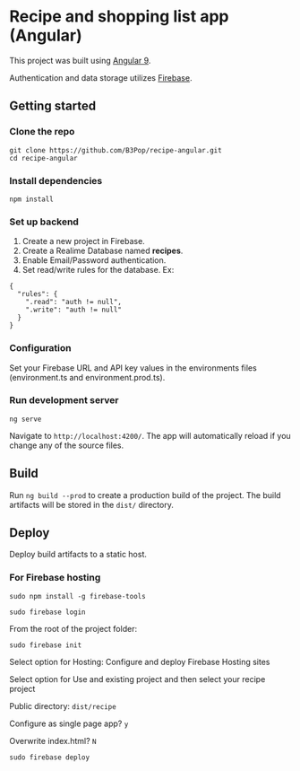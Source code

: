 # Recipe and shopping list app (Angular)

This project was built using [Angular 9](https://angular.io/).

Authentication and data storage utilizes [Firebase](https://firebase.google.com/).

## Getting started

### Clone the repo

```shell
git clone https://github.com/B3Pop/recipe-angular.git
cd recipe-angular
```

### Install dependencies

```shell
npm install
```

### Set up backend

1. Create a new project in Firebase.
2. Create a Realime Database named **recipes**.
3. Enable Email/Password authentication.
4. Set read/write rules for the database. Ex:

```shell
{
  "rules": {
    ".read": "auth != null",
    ".write": "auth != null"
  }
}
```

### Configuration

Set your Firebase URL and API key values in the environments files (environment.ts and environment.prod.ts).

### Run development server

```shell
ng serve
```

Navigate to `http://localhost:4200/`. The app will automatically reload if you change any of the source files.

## Build

Run `ng build --prod` to create a production build of the project. The build artifacts will be stored in the `dist/` directory.

## Deploy

Deploy build artifacts to a static host.

### For Firebase hosting

```shell
sudo npm install -g firebase-tools
```

```shell
sudo firebase login
```

From the root of the project folder:

```shell
sudo firebase init
```

Select option for Hosting: Configure and deploy Firebase Hosting sites

Select option for Use and existing project and then select your recipe project

Public directory: `dist/recipe`

Configure as single page app? `y`

Overwrite index.html? `N`

```shell
sudo firebase deploy
```
